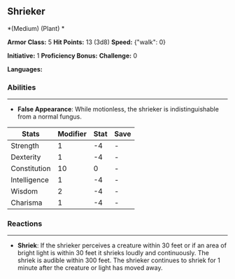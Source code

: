 ## Shrieker
*(Medium) (Plant) *

**Armor Class:** 5
**Hit Points:** 13 (3d8)
**Speed:** {"walk": 0}

**Initiative:** 1
**Proficiency Bonus:**
**Challenge:** 0

**Languages:** 

### Abilities
 --- 
- **False Appearance**: While motionless, the shrieker is indistinguishable from a normal fungus.



| Stats | Modifier | Stat | Save
| ---- | ---- | ---- | ---- |
| Strength | 1 | -4 | - |
| Dexterity | 1 | -4 | - |
| Constitution | 10 | 0 | - |
| Intelligence | 1 | -4 | - |
| Wisdom | 2 | -4 | - |
| Charisma | 1 | -4 | - |

### Reactions
 --- 
- **Shriek**: If the shrieker perceives a creature within 30 feet  or if an area of bright light is within 30 feet  it shrieks loudly and continuously. The shriek is audible within 300 feet. The shrieker continues to shriek for 1 minute after the creature or light has moved away.

